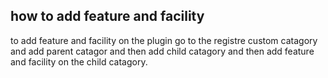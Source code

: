## how to add feature and facility 

to add feature and facility on the plugin go to the  registre custom catagory and add parent catagor and then add child catagory and then add feature and facility on the child catagory.


<!-- second work process  -->
